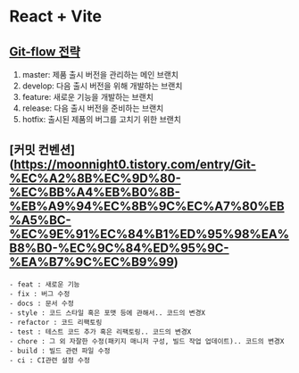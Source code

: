 # React + Vite

## [Git-flow 전략](https://techblog.woowahan.com/2553/)
1. master: 제품 출시 버전을 관리하는 메인 브랜치
2. develop: 다음 출시 버전을 위해 개발하는 브랜치
3. feature: 새로운 기능을 개발하는 브랜치
4. release: 다음 출시 버전을 준비하는 브랜치
5. hotfix: 출시된 제품의 버그를 고치기 위한 브랜치

## [커밋 컨벤션] (https://moonnight0.tistory.com/entry/Git-%EC%A2%8B%EC%9D%80-%EC%BB%A4%EB%B0%8B-%EB%A9%94%EC%8B%9C%EC%A7%80%EB%A5%BC-%EC%9E%91%EC%84%B1%ED%95%98%EA%B8%B0-%EC%9C%84%ED%95%9C-%EA%B7%9C%EC%B9%99)
```
- feat : 새로운 기능
- fix : 버그 수정
- docs : 문서 수정
- style : 코드 스타일 혹은 포맷 등에 관해서.. 코드의 변경X
- refactor : 코드 리팩토링
- test : 테스트 코드 추가 혹은 리팩토링.. 코드의 변경X
- chore : 그 외 자잘한 수정(패키지 매니저 구성, 빌드 작업 업데이트).. 코드의 변경X
- build : 빌드 관련 파일 수정
- ci : CI관련 설정 수정
```